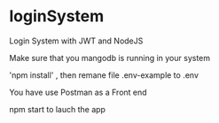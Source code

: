 # loginSystem
Login System with JWT and NodeJS

Make sure that you mangodb is running in your system

'npm install' , then remane file .env-example to .env

You have use Postman as a Front end

npm start to lauch the app
